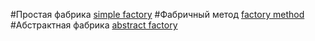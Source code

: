 #Простая фабрика
[simple factory](img/simplefactory.png)
#Фабричный метод
[factory method](img/factorymethod.png)
#Абстрактная фабрика
[abstract factory](img/abstractfactory.png)